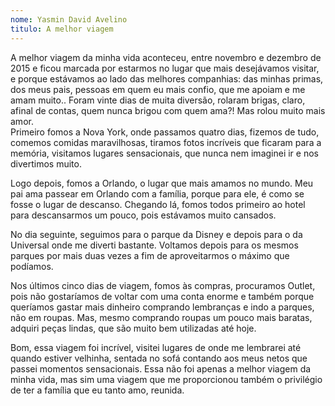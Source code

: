 ```yaml
---
nome: Yasmin David Avelino
titulo: A melhor viagem
---
```



A melhor viagem da minha vida aconteceu, entre novembro e dezembro de 2015 e ficou marcada por estarmos no lugar que mais desejávamos visitar, e porque estávamos ao lado das melhores companhias: das minhas primas, dos meus pais, pessoas em quem  eu mais confio,  que me apoiam e  me amam muito..  Foram vinte dias de muita diversão, rolaram  brigas,  claro, afinal de contas,  quem nunca brigou com quem ama?! Mas rolou muito mais amor.  
Primeiro fomos  a Nova York, onde passamos  quatro dias, fizemos de tudo, comemos comidas maravilhosas, tiramos fotos incríveis que ficaram para a memória, visitamos lugares sensacionais, que nunca nem imaginei  ir e nos divertimos muito.

Logo depois, fomos a Orlando, o lugar que  mais amamos no mundo. Meu pai ama passear em  Orlando com a família, porque  para ele,  é como se fosse o lugar de descanso. Chegando lá, fomos todos primeiro ao hotel para descansarmos um pouco, pois estávamos muito cansados.

No dia seguinte, seguimos para o parque da Disney e depois  para o  da Universal onde   me diverti bastante. Voltamos depois para os mesmos  parques por mais duas vezes a fim de aproveitarmos o máximo que podíamos.

Nos últimos cinco dias de viagem, fomos às compras,  procuramos Outlet, pois não gostaríamos de  voltar com uma conta enorme e também porque queríamos gastar mais dinheiro comprando lembranças e indo a parques,  não em roupas. Mas, mesmo comprando roupas um pouco mais baratas, adquiri peças lindas, que são  muito bem utilizadas até hoje.

Bom, essa viagem foi incrível, visitei lugares  de onde  me lembrarei até quando estiver velhinha, sentada no sofá contando aos meus netos que passei momentos sensacionais. Essa não foi apenas a melhor viagem da minha vida, mas sim uma viagem que me proporcionou também o privilégio de ter a família que eu tanto amo, reunida.



                                                                                           
